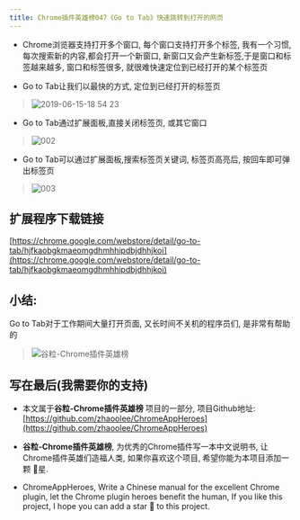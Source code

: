 ```yaml
---
title: Chrome插件英雄榜047《Go to Tab》快速跳转到打开的网页
---
```

- Chrome浏览器支持打开多个窗口, 每个窗口支持打开多个标签, 我有一个习惯,每次搜索新的内容,都会打开一个新窗口, 新窗口又会产生新标签,于是窗口和标签越来越多, 窗口和标签很多, 就很难快速定位到已经打开的某个标签页

- Go to Tab让我们以最快的方式, 定位到已经打开的标签页

> ![2019-06-15-18 54 23](https://v2fy.com/asset/047_go_to_tab/59550928-2a623b00-8fa4-11e9-8525-8e830907463b.gif)

- Go to Tab通过扩展面板,直接关闭标签页, 或其它窗口

> ![002](https://v2fy.com/asset/047_go_to_tab/59550929-2a623b00-8fa4-11e9-84a4-6da5f43ff517.gif)

- Go to Tab可以通过扩展面板,搜索标签页关键词, 标签页高亮后, 按回车即可弹出标签页

> ![003](https://v2fy.com/asset/047_go_to_tab/59550930-2afad180-8fa4-11e9-8822-06112d10cb30.gif)


## 扩展程序下载链接

[https://chrome.google.com/webstore/detail/go-to-tab/hjfkaobgkmaeomgdhmhhipdbjdhhjkoi](https://chrome.google.com/webstore/detail/go-to-tab/hjfkaobgkmaeomgdhmhhipdbjdhhjkoi)

## 小结:
Go to Tab对于工作期间大量打开页面, 又长时间不关机的程序员们, 是非常有帮助的

> ![谷粒-Chrome插件英雄榜](https://v2fy.com/asset/047_go_to_tab/1b8e3f49df2b4ab4ac737a1684975cac.jpeg)


## 写在最后(我需要你的支持)

- 本文属于**谷粒-Chrome插件英雄榜** 项目的一部分, 项目Github地址: [https://github.com/zhaoolee/ChromeAppHeroes](https://github.com/zhaoolee/ChromeAppHeroes)

- **谷粒-Chrome插件英雄榜**, 为优秀的Chrome插件写一本中文说明书, 让Chrome插件英雄们造福人类, 如果你喜欢这个项目, 希望你能为本项目添加一颗 🌟星.

- ChromeAppHeroes, Write a Chinese manual for the excellent Chrome plugin, let the Chrome plugin heroes benefit the human, If you like this project, I hope you can add a star 🌟 to this project.



